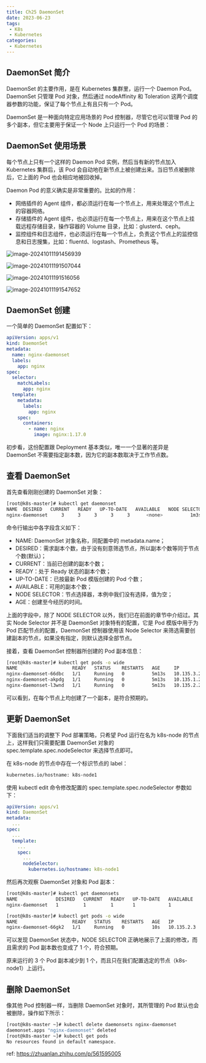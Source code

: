 ```yaml
---
title: Ch25 DaemonSet
date: 2023-06-23
tags:
 - K8s
 - Kubernetes
categories:
 - Kubernetes
---
```




## **DaemonSet 简介**

DaemonSet 的主要作用，是在 Kubernetes 集群里，运行一个 Daemon Pod。 DaemonSet 只管理 Pod 对象，然后通过 nodeAffinity 和 Toleration 这两个调度器参数的功能，保证了每个节点上有且只有一个 Pod。

DaemonSet 是一种面向特定应用场景的 Pod 控制器，尽管它也可以管理 Pod 的多个副本，但它主要用于保证一个 Node 上只运行一个 Pod 的场景：



## **DaemonSet 使用场景**

每个节点上只有一个这样的 Daemon Pod 实例，然后当有新的节点加入 Kubernetes 集群后，该 Pod 会自动地在新节点上被创建出来。当旧节点被删除后，它上面的 Pod 也会相应地被回收掉。

Daemon Pod 的意义确实是非常重要的。比如的作用：

- 网络插件的 Agent 组件，都必须运行在每一个节点上，用来处理这个节点上的容器网络。
- 存储插件的 Agent 组件，也必须运行在每一个节点上，用来在这个节点上挂载远程存储目录，操作容器的 Volume 目录，比如：glusterd、ceph。
- 监控组件和日志组件，也必须运行在每一个节点上，负责这个节点上的监控信息和日志搜集，比如：fluentd、logstash、Prometheus 等。

![image-20241011191456939](https://markdown-1301334775.cos.eu-frankfurt.myqcloud.com/image-20241011191456939.png)

![image-20241011191507044](https://markdown-1301334775.cos.eu-frankfurt.myqcloud.com/image-20241011191507044.png)

![image-20241011191516056](https://markdown-1301334775.cos.eu-frankfurt.myqcloud.com/image-20241011191516056.png)

![image-20241011191547652](https://markdown-1301334775.cos.eu-frankfurt.myqcloud.com/image-20241011191547652.png)

## **DaemonSet 创建**

一个简单的 DaemonSet 配置如下：

```yaml
apiVersion: apps/v1
kind: DaemonSet
metadata:
  name: nginx-daemonset
  labels:
    app: nginx
spec:
  selector:
    matchLabels:
      app: nginx
  template:
    metadata:
      labels:
        app: nginx
    spec:
      containers:
        - name: nginx
          image: nginx:1.17.0
```

初步看，这份配置跟 Deployment 基本类似，唯一一个显著的差异是 DaemonSet 不需要指定副本数，因为它的副本数取决于工作节点数。



## **查看 DaemonSet**

首先查看刚刚创建的 DaemonSet 对象：

```sh
[root@k8s-master]# kubectl get daemonset
NAME  DESIRED   CURRENT   READY   UP-TO-DATE   AVAILABLE   NODE SELECTOR   AGE
nginx-daemonset     3     3     3     3     3      <none>          1m3s
```

命令行输出中各字段含义如下：

- NAME: DaemonSet 对象名称，同配置中的 metadata.name；
- DESIRED：需求副本个数，由于没有刻意筛选节点，所以副本个数等同于节点个数(默认)；
- CURRENT：当前已创建的副本个数；
- READY：处于 Ready 状态的副本个数；
- UP-TO-DATE：已按最新 Pod 模版创建的 Pod 个数；
- AVAILABLE：可用的副本个数；
- NODE SELECTOR：节点选择器，本例中我们没有选择，值为空；
- AGE：创建至今经历的时间。

上面的字段中，除了 NODE SELECTOR 以外，我们已在前面的章节中介绍过。其实 Node Selector 并不是 DaemonSet 对象特有的配置，它是 Pod 模版中用于为 Pod 匹配节点的配置，DaemonSet 控制器使用该 Node Selector 来筛选需要创建副本的节点，如果没有指定，则默认选择全部节点。

接着，查看 DaemonSet 控制器所创建的 Pod 副本信息：

```sh
[root@k8s-master]# kubectl get pods -o wide
NAME                    READY   STATUS    RESTARTS   AGE     IP           NODE           NOMINATED NODE   READINESS GATES
nginx-daemonset-66dbc   1/1     Running   0          5m13s   10.135.3.2   k8s-master   <none>           <none>
nginx-daemonset-akpdg   1/1     Running   0          5m13s   10.135.1.2   k8s-node1   <none>           <none>
nginx-daemonset-l3wnd   1/1     Running   0          5m13s   10.135.2.2   k8s-node2    <none>           <none>
```

可以看到，在每个节点上均创建了一个副本，是符合预期的。





## **更新 DaemonSet**

下面我们适当的调整下 Pod 部署策略，只希望 Pod 运行在名为 k8s-node 的节点上，这样我们只需要配置 DaemonSet 对象的 spec.template.spec.nodeSelector 来选择节点即可。

在 k8s-node 的节点中存在一个标识节点的 label：

```sh
kubernetes.io/hostname: k8s-node1
```

使用 kubectl edit 命令修改配置的 spec.template.spec.nodeSelector 参数如下：

```yaml
apiVersion: apps/v1
kind: DaemonSet
metadata:
  ...
spec:
  ...
  template:
    ...
    spec:
      ...
      nodeSelector:
        kubernetes.io/hostname: k8s-node1
```



然后再次观察 DaemonSet 对象和 Pod 副本：

```sh
[root@k8s-master]# kubectl get daemonsets
NAME              DESIRED   CURRENT   READY   UP-TO-DATE   AVAILABLE   NODE SELECTOR                        AGE
nginx-daemonset   1         1         1       1            1           kubernetes.io/hostname=k8s-node1   37m

[root@k8s-master]# kubectl get pods -o wide
NAME                    READY   STATUS    RESTARTS   AGE   IP           NODE          NOMINATED NODE   READINESS GATES
nginx-daemonset-66gk2   1/1     Running   0          10s   10.135.2.3   k8s-node1   <none>           <none>
```



可以发现 DaemonSet 状态中，NODE SELECTOR 正确地展示了上面的修改，而且需求的 Pod 副本数也变成了 1 个，符合预期。

原来运行的 3 个 Pod 副本减少到 1 个，而且只在我们配置选定的节点（k8s-node1）上运行。



## **删除 DaemonSet**

像其他 Pod 控制器一样，当删除 DaemonSet 对象时，其所管理的 Pod 默认也会被删除，操作如下所示：

```sh
[root@k8s-master ~]# kubectl delete daemonsets nginx-daemonset
daemonset.apps "nginx-daemonset" deleted
[root@k8s-master ~]# kubectl get pods
No resources found in default namespace.
```













ref: https://zhuanlan.zhihu.com/p/561595005

